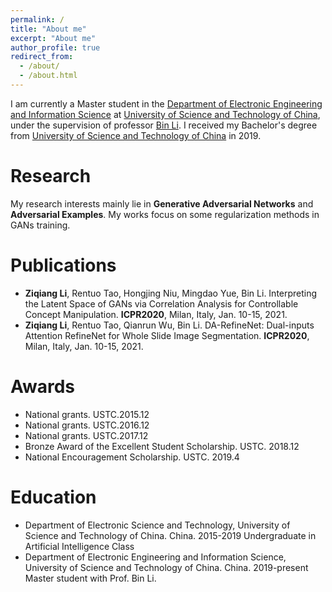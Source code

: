 ```yaml
---
permalink: /
title: "About me"
excerpt: "About me"
author_profile: true
redirect_from: 
  - /about/
  - /about.html
---
```

I am currently a Master student in the [Department of Electronic Engineering and Information Science](https://eeis.ustc.edu.cn/) at [University of Science and Technology of China](https://ustc.edu.cn/), under the supervision of professor [Bin Li](http://staff.ustc.edu.cn/~binli/). I received my Bachelor's degree from [University of Science and Technology of China](https://ustc.edu.cn/) in 2019.

# Research
My research interests mainly lie in **Generative Adversarial Networks** and **Adversarial Examples**. My works focus on some regularization methods in GANs training.

# Publications
* **Ziqiang Li**, Rentuo Tao, Hongjing Niu, Mingdao Yue, Bin Li. Interpreting the Latent Space of GANs via Correlation Analysis for Controllable Concept Manipulation. **ICPR2020**, Milan, Italy, Jan. 10-15, 2021.
* **Ziqiang Li**, Rentuo Tao, Qianrun Wu, Bin Li. DA-RefineNet: Dual-inputs Attention RefineNet for Whole Slide Image Segmentation. **ICPR2020**, Milan, Italy, Jan. 10-15, 2021.



# Awards
* National grants. USTC.2015.12
* National grants. USTC.2016.12
* National grants. USTC.2017.12
* Bronze Award of the Excellent Student Scholarship. USTC. 2018.12
* National Encouragement Scholarship. USTC. 2019.4

# Education
* Department of Electronic Science and Technology, University of Science and Technology of China. China. 2015-2019
Undergraduate in Artificial Intelligence Class
* Department of Electronic Engineering and Information Science, University of Science and Technology of China. China. 2019-present
Master student with Prof. Bin Li.
<!---Activity and Service--->
<!---Experience--->
